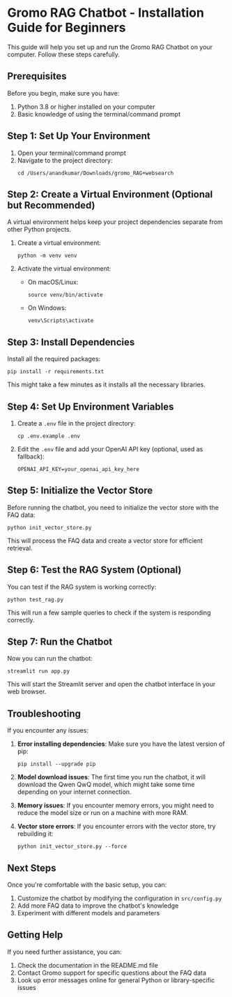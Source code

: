# Gromo RAG Chatbot - Installation Guide for Beginners

This guide will help you set up and run the Gromo RAG Chatbot on your computer. Follow these steps carefully.

## Prerequisites

Before you begin, make sure you have:

1. Python 3.8 or higher installed on your computer
2. Basic knowledge of using the terminal/command prompt

## Step 1: Set Up Your Environment

1. Open your terminal/command prompt
2. Navigate to the project directory:
   ```
   cd /Users/anandkumar/Downloads/gromo_RAG+websearch
   ```

## Step 2: Create a Virtual Environment (Optional but Recommended)

A virtual environment helps keep your project dependencies separate from other Python projects.

1. Create a virtual environment:
   ```
   python -m venv venv
   ```

2. Activate the virtual environment:
   - On macOS/Linux:
     ```
     source venv/bin/activate
     ```
   - On Windows:
     ```
     venv\Scripts\activate
     ```

## Step 3: Install Dependencies

Install all the required packages:

```
pip install -r requirements.txt
```

This might take a few minutes as it installs all the necessary libraries.

## Step 4: Set Up Environment Variables

1. Create a `.env` file in the project directory:
   ```
   cp .env.example .env
   ```

2. Edit the `.env` file and add your OpenAI API key (optional, used as fallback):
   ```
   OPENAI_API_KEY=your_openai_api_key_here
   ```

## Step 5: Initialize the Vector Store

Before running the chatbot, you need to initialize the vector store with the FAQ data:

```
python init_vector_store.py
```

This will process the FAQ data and create a vector store for efficient retrieval.

## Step 6: Test the RAG System (Optional)

You can test if the RAG system is working correctly:

```
python test_rag.py
```

This will run a few sample queries to check if the system is responding correctly.

## Step 7: Run the Chatbot

Now you can run the chatbot:

```
streamlit run app.py
```

This will start the Streamlit server and open the chatbot interface in your web browser.

## Troubleshooting

If you encounter any issues:

1. **Error installing dependencies**: Make sure you have the latest version of pip:
   ```
   pip install --upgrade pip
   ```

2. **Model download issues**: The first time you run the chatbot, it will download the Qwen QwQ model, which might take some time depending on your internet connection.

3. **Memory issues**: If you encounter memory errors, you might need to reduce the model size or run on a machine with more RAM.

4. **Vector store errors**: If you encounter errors with the vector store, try rebuilding it:
   ```
   python init_vector_store.py --force
   ```

## Next Steps

Once you're comfortable with the basic setup, you can:

1. Customize the chatbot by modifying the configuration in `src/config.py`
2. Add more FAQ data to improve the chatbot's knowledge
3. Experiment with different models and parameters

## Getting Help

If you need further assistance, you can:

1. Check the documentation in the README.md file
2. Contact Gromo support for specific questions about the FAQ data
3. Look up error messages online for general Python or library-specific issues 